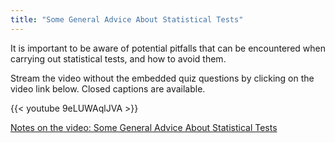 ```yaml
---
title: "Some General Advice About Statistical Tests"
---
```


It is important to be aware of potential pitfalls that can be encountered when carrying out statistical tests, and how to avoid them.

Stream the video without the embedded quiz questions by clicking on the video link below. Closed captions are available.

{{< youtube 9eLUWAqlJVA >}}

[Notes on the video: Some General Advice About Statistical Tests](../9-3-Some-General-Advice-About-Statistical-Tests.pdf)